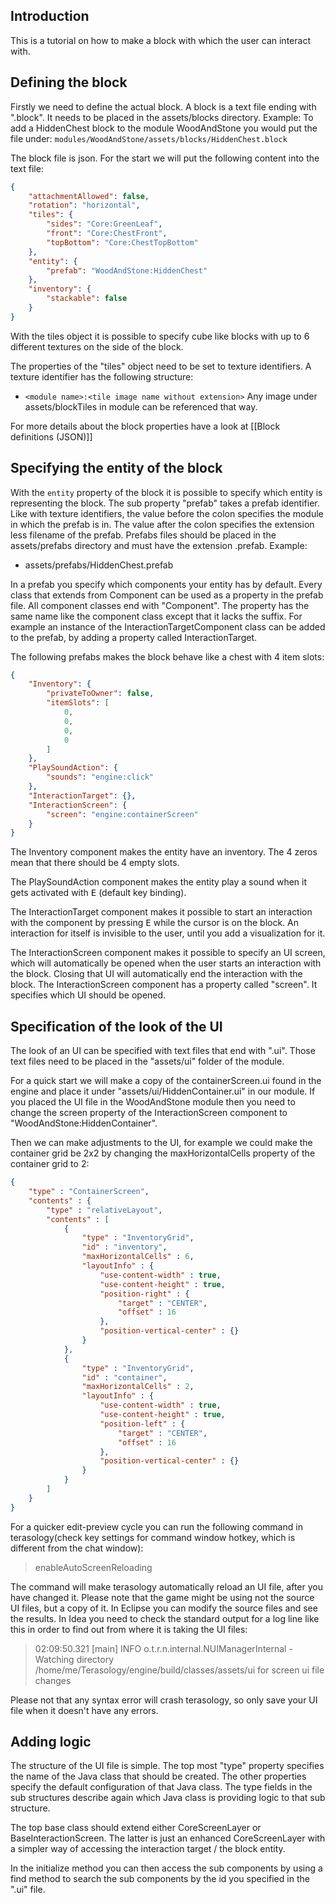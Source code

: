 ## Introduction
This is a tutorial on how to make a block with which the user can interact with.
## Defining the block
Firstly we need to define the actual block. A block is a text file ending with ".block". It needs to be placed in the assets/blocks directory. Example: To add a HiddenChest block to the module WoodAndStone you would put the file under:
`modules/WoodAndStone/assets/blocks/HiddenChest.block`

The block file is json. For the start we will put the following content into the text file:
```json
{
    "attachmentAllowed": false,
    "rotation": "horizontal",
    "tiles": {
        "sides": "Core:GreenLeaf",
        "front": "Core:ChestFront",
        "topBottom": "Core:ChestTopBottom"
    },
    "entity": {
        "prefab": "WoodAndStone:HiddenChest"
    },
    "inventory": {
        "stackable": false
    }
}
```

With the tiles object it is possible to specify cube like blocks with up to 6 different textures on the side of the block. 

The properties of the "tiles" object need to be set to texture identifiers. A texture
identifier has the following structure:
* `<module name>:<tile image name without extension>`
Any image under assets/blockTiles in module can be referenced that way.

For more details about the block properties have a look at [[Block definitions (JSON)]]

## Specifying the entity of the block
With the `entity` property of the block it is possible to specify which entity is representing the block. The sub property "prefab" takes a prefab identifier. Like with texture identifiers, the value before the colon specifies the module in which the prefab is in. The value after the colon specifies the extension less filename of the prefab. Prefabs files should be placed in the assets/prefabs directory and must have the extension .prefab. Example:
* assets/prefabs/HiddenChest.prefab

In a prefab you specify which components your entity has by default.
Every class that extends from Component can be used as a property in the prefab file.
All component classes end with "Component". The property has the same name like the component class except that it lacks the suffix. For example an instance of the InteractionTargetComponent class can be added to the prefab, by adding a property called InteractionTarget.

The following prefabs makes the block behave like a chest with 4 item slots:
```json
{
    "Inventory": {
        "privateToOwner": false,
        "itemSlots": [
            0,
            0,
            0,
            0
        ]
    },
    "PlaySoundAction": {
        "sounds": "engine:click"
    },
    "InteractionTarget": {},
    "InteractionScreen": {
        "screen": "engine:containerScreen"
    }
}
```
The Inventory component makes the entity have an inventory. The 4 zeros mean that there should be 4 empty slots.

The PlaySoundAction component makes the entity play a sound when it gets activated with <kbd>E</kbd> (default key binding).

The InteractionTarget component makes it possible to start an interaction with the component by pressing <kbd>E</kbd> while the cursor is on the block. An interaction for itself is invisible to the user, until you add a visualization for it.

The InteractionScreen component makes it possible to specify an UI screen, which will automatically be opened when the user starts an interaction with the block. Closing that UI will automatically end the interaction with the block. The InteractionScreen component has a property called "screen". It specifies which UI should be opened.

## Specification of the look of the UI
The look of an UI can be specified with text files that end with ".ui". Those text files need
to be placed in the "assets/ui" folder of the module.

For a quick start we will make a copy of the containerScreen.ui found in the engine and place it under "assets/ui/HiddenContainer.ui" in our module. If you placed the UI file in the WoodAndStone module then you need to change the screen property of the InteractionScreen component to "WoodAndStone:HiddenContainer".

Then we can make adjustments to the UI, for example we could make the container grid
be 2x2 by changing the maxHorizontalCells property of the container grid to 2:
```json
{
    "type" : "ContainerScreen",
    "contents" : {
        "type" : "relativeLayout",
        "contents" : [
            {
                "type" : "InventoryGrid",
                "id" : "inventory",
                "maxHorizontalCells" : 6,
                "layoutInfo" : {
                    "use-content-width" : true,
                    "use-content-height" : true,
                    "position-right" : {
                        "target" : "CENTER",
                        "offset" : 16
                    },
                    "position-vertical-center" : {}
                }
            },
            {
                "type" : "InventoryGrid",
                "id" : "container",
                "maxHorizontalCells" : 2,
                "layoutInfo" : {
                    "use-content-width" : true,
                    "use-content-height" : true,
                    "position-left" : {
                        "target" : "CENTER",
                        "offset" : 16
                    },
                    "position-vertical-center" : {}
                }
            }
        ]
    }
}
```

For a quicker edit-preview cycle you can run the following command in terasology(check key settings for command window hotkey, which is different from the chat window):

> enableAutoScreenReloading

The command will make terasology automatically reload an UI file, after you have changed it.
Please note that the game might be using not the source UI files, but a copy of it. In Eclipse you can modify the source files and see the results. In Idea you need to check the standard output for a log line like this in order to find out from where it is taking the UI files:

> 02:09:50.321 [main] INFO  o.t.r.n.internal.NUIManagerInternal - Watching directory /home/me/Terasology/engine/build/classes/assets/ui for screen ui file changes

Please not that any syntax error will crash terasology, so only save your UI file when it doesn't have any errors.

## Adding logic

The structure of the UI file is simple. The top most "type" property specifies the name of the Java class that should be created. The other properties specify the default configuration of that Java class. The type fields in the sub structures describe again which Java class is providing logic to that sub structure.

The top base class should extend either CoreScreenLayer or BaseInteractionScreen. The latter is just an enhanced CoreScreenLayer with a simpler way of accessing the interaction target / the block entity.

In the initialize method you can then access the sub components by using a find method to search the sub components by the id you specified in the ".ui" file.